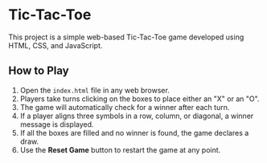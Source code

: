 # Tic-Tac-Toe
This project is a simple web-based Tic-Tac-Toe game developed using HTML, CSS, and JavaScript.

## How to Play
1. Open the `index.html` file in any web browser.
2. Players take turns clicking on the boxes to place either an "X" or an "O".
3. The game will automatically check for a winner after each turn.
4. If a player aligns three symbols in a row, column, or diagonal, a winner message is displayed.
5. If all the boxes are filled and no winner is found, the game declares a draw.
6. Use the **Reset Game** button to restart the game at any point.
